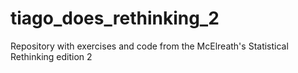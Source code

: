 # tiago_does_rethinking_2
Repository with exercises and code from the McElreath's Statistical Rethinking edition 2
